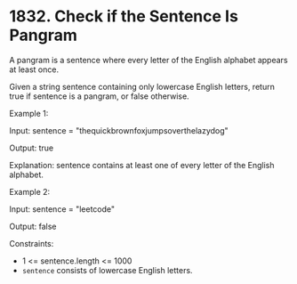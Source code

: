 # 1832. Check if the Sentence Is Pangram

A pangram is a sentence where every letter of the English alphabet appears at least once.

Given a string sentence containing only lowercase English letters, return true if sentence is a pangram, or false otherwise.

Example 1:

Input: sentence = "thequickbrownfoxjumpsoverthelazydog"

Output: true

Explanation: sentence contains at least one of every letter of the English alphabet.

Example 2:

Input: sentence = "leetcode"

Output: false

Constraints:

* 1 <= sentence.length <= 1000
* `sentence` consists of lowercase English letters.


